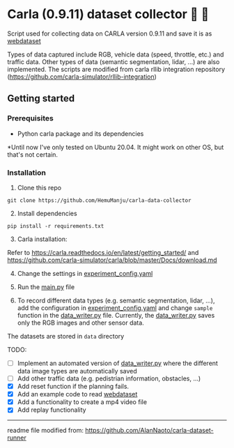 # Carla (0.9.11) dataset collector :car: :floppy_disk:

Script used for collecting data on CARLA version 0.9.11 and save it is as [webdataset](https://github.com/webdataset/webdataset)

Types of data captured include RGB, vehicle data (speed, throttle, etc.) and traffic data. Other types of data (semantic segmentation, lidar, ...) are also implemented. The scripts are modified from carla rllib integration repository (https://github.com/carla-simulator/rllib-integration)


## Getting started
### Prerequisites
* Python carla package and its dependencies

\*Until now I've only tested on Ubuntu 20.04. It might work on other OS, but that's not certain.

### Installation
1. Clone this repo
```
git clone https://github.com/HemuManju/carla-data-collector
```
2. Install dependencies
```
pip install -r requirements.txt
```
3. Carla installation:

Refer to https://carla.readthedocs.io/en/latest/getting_started/ and https://github.com/carla-simulator/carla/blob/master/Docs/download.md

4. Change the settings in [experiment_config.yaml](experiment_config.yaml)



5. Run the [main.py](main.py) file
6. To record different data types (e.g. semantic segmentation, lidar, ...), add the configuration in [experiment_config.yaml](experiment_config.yaml) and change ```sample``` function in the [data_writer.py](data_writer.py) file. Currently, the [data_writer.py](data_writer.py) saves only the RGB images and other sensor data.

The datasets are stored in ```data``` directory

TODO:
- [ ] Implement an automated version of [data_writer.py](data_writer.py) where the different data image types are automatically saved
- [ ] Add other traffic data (e.g. pedistrian information, obstacles, ...)
- [x] Add reset function if the planning fails.
- [x] Add an example code to read [webdataset](https://github.com/webdataset/webdataset)
- [x] Add a functionality to create a mp4 video file
- [x] Add replay functionality
- - - -

readme file modified from: https://github.com/AlanNaoto/carla-dataset-runner
